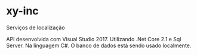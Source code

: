 # xy-inc
Serviços de localização

API desenvolvida com Visual Studio 2017. Utilizando .Net Core 2.1 e Sql Server. Na linguagem C#.
O banco de dados está sendo usado localmente.
